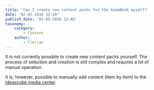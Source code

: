 ```yaml
---
title: 'Can I create new content packs for the KoomBook myself?'
date: '02-05-2018 12:40'
publish_date: '02-05-2018 12:40'
taxonomy:
    category:
        - Content
    author:
        - Florian
---
```


It is not currently possible to create new content packs yourself.  The process of selection and creation is still complex and requires a lot of manual operation.

It is, however, possible to manually add content (item by item) to the [Ideascube media center](http://ideascube.doc.bibliosansfrontieres.org/en/administrateur/ajout-contenu).
